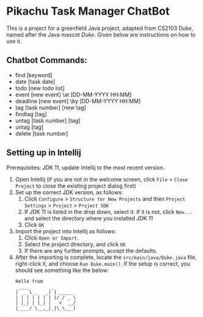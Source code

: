 # Pikachu Task Manager ChatBot

This is a project for a greenfield Java project, adapted from CS2103 Duke, named after the Java mascot _Duke_. Given below are instructions on how to use it. 

## Chatbot Commands:

- find [keyword]
- date [task date]
- todo [new todo list]
- event [new event] \at [DD-MM-YYYY HH:MM]
- deadline [new event] \by [DD-MM-YYYY HH:MM]
- tag [task number] [new tag]
- findtag [tag]
- untag [task number] [tag]
- untag [tag]
- delete [task number]


## Setting up in Intellij

Prerequisites: JDK 11, update Intellij to the most recent version.

1. Open Intellij (if you are not in the welcome screen, click `File` > `Close Project` to close the existing project dialog first)
1. Set up the correct JDK version, as follows:
   1. Click `Configure` > `Structure for New Projects` and then `Project Settings` > `Project` > `Project SDK`
   1. If JDK 11 is listed in the drop down, select it. If it is not, click `New...` and select the directory where you installed JDK 11
   1. Click `OK`
1. Import the project into Intellij as follows:
   1. Click `Open or Import`.
   1. Select the project directory, and click `OK`
   1. If there are any further prompts, accept the defaults.
1. After the importing is complete, locate the `src/main/java/Duke.java` file, right-click it, and choose `Run Duke.main()`. If the setup is correct, you should see something like the below:
   ```
   Hello from
    ____        _        
   |  _ \ _   _| | _____ 
   | | | | | | | |/ / _ \
   | |_| | |_| |   <  __/
   |____/ \__,_|_|\_\___|
   ```
